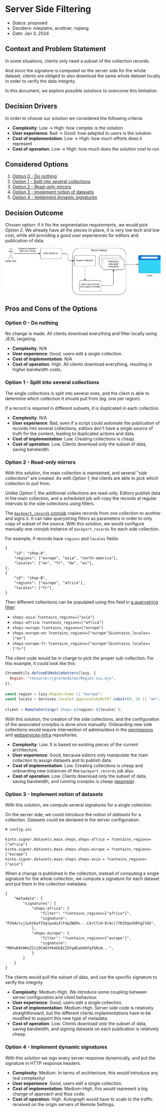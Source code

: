 # Server Side Filtering

* Status: proposed
* Deciders: mleplatre, acottner, najiang
* Date: Jan 3, 2024

## Context and Problem Statement

In some situations, clients only need a subset of the collection records.

And since the signature is computed on the server side for the whole dataset, clients are obliged to also download the same whole dataset locally in order to verify the data integrity.

In this document, we explore possible solutions to overcome this limitation.

## Decision Drivers

In order to choose our solution we considered the following criteria:

- **Complexity**: Low → High: how complex is the solution
- **User experience**: Bad → Good: how adapted to users is the solution
- **Cost of implementation**: Low → High: how much efforts does it represent
- **Cost of operation**: Low → High: how much does the solution cost to run

## Considered Options

1. [Option 0 - Do nothing](#option-0---do-nothing)
1. [Option 1 - Split into several collections](#option-1---split-into-several-collections)
1. [Option 2 - Read-only mirrors](#option-2---read-only-mirrors)
1. [Option 3 - Implement notion of datasets](#option-3---implement-notion-of-datasets)
1. [Option 4 - Implement dynamic signatures](#option-4---implement-dynamic-signatures)

## Decision Outcome

Chosen option: if it fits the segmentation requirements, we would pick *Option 2*. We already have all the pieces in place, it is very low tech and low cost, while still providing a good user experiences for editors and publication of data.

![A diagram showing how data flows from the admin user making a change via Kinto Admin UI. That causing an update in the source collection. Then a data copy cron-job pushes the data to read-only calculated collections. Those are then read by the client.](./adr_004_diagram.jpeg "Proposed Solution Diagram")

## Pros and Cons of the Options

### Option 0 - Do nothing

No change is made. All clients download everything and filter locally using JEXL targeting.

- **Complexity**: N/A
- **User experience**: Good, users edit a single collection.
- **Cost of implementation**: N/A
- **Cost of operation**: High. All clients download everything, resulting in higher bandwidth costs.


### Option 1 - Split into several collections

The single collections is split into several ones, and the client is able to determine which collection it should pull from (eg. one per region).

If a record is required in different subsets, it is duplicated in each collection.

- **Complexity**: N/A
- **User experience**: Bad, even if a script could automate the publication of records into several collections, editors don't have a single source of truth for the content, leading to duplicated actions and data.
- **Cost of implementation**: Low. Creating collections is cheap.
- **Cost of operation**: Low. Clients download only the subset of data, saving bandwidth.


### Option 2 - Read-only mirrors

With this solution, the main collection is maintained, and several "*side collections*" are created. As with *Option 1*, the clients are able to pick which collection to pull from.

Unlike *Option 1*, the additional collections are read-only. Editors publish data in the main collection, and a scheduled job will copy the records at regular intervals to the side collections using filters.

The [`backport_records` cronjob](https://github.com/mozilla-services/remote-settings-lambdas?tab=readme-ov-file#backport_records) copies records from one collection to another and signs it. It can take querystring filters as parameters in order to only copy of subset of the source.
With this solution, we would configure manually one cronjob instance of `backport_records` for each side collection.

For example, if records have `regions` and `locales` fields:

```
{
    "id": "shop-A",
    "regions": ["europe", "asia", "north-america"],
    "locales": ["en", "fr", "de", "es"],
},
{
    "id": "shop-B",
    "regions": ["europe", "africa"],
    "locales": ["fr"],
}
```

Then different collections can be populated using this field in [a querystring filter](https://docs.kinto-storage.org/en/latest/api/1.x/filtering.html#comparison):

* `shops-asia`: `?contains_regions=["asia"]`
* `shops-africa`: `?contains_regions=["africa"]`
* `shops-europe`: `?contains_regions=["europe"]`
* `shops-europe-en`: `?contains_regions=["europe"]&contains_locales=["en"]`
* `shops-europe-fr`: `?contains_regions=["europe"]&contains_locales=["fr"]`

The client code would be in charge to pick the proper sub-collection. For this example, it could look like this:

```js
ChromeUtils.defineESModuleGetters(lazy, {
  Region: "resource://gre/modules/Region.sys.mjs",
});

const region = lazy.Region.home || "europe";
const locale = Services.locale?.appLocaleAsBCP47.substr(0, 2) || "en";

client = RemoteSettings(`shops-${region}-${locale}`);
```

With this solution, the creation of the side collections, and the configuration of the associated cronjobs is done once manually. Onboarding new side collections would require intervention of admins/devs in the [permissions](https://github.com/mozilla-services/remote-settings-permissions) and [webservices-infra](https://github.com/mozilla-it/webservices-infra/blob/1d00ecf924391a8215347d3f44fc34dbf3504210/remote-settings/k8s/remote-settings/values-prod.yaml#L100-L127) repositories.

- **Complexity**: Low. It is based on existing pieces of the current architecture.
- **User experience**: Good, because editors only manipulate the main collection to assign datasets and to publish data.
- **Cost of implementation**: Low. Creating collections is cheap and onboarding new instances of the `backport_records` job also.
- **Cost of operation**: Low. Clients download only the subset of data, saving bandwidth, and running cronjobs is cheap ([example](https://github.com/mozilla-it/webservices-infra/pull/2953/files)).


### Option 3 - Implement notion of datasets

With this solution, we compute several signatures for a single collection.

On the server side, we could introduce the notion of *datasets* for a collection. Datasets could be declared in the server configuration:

```
# config.ini

kinto.signer.datasets.main.shops.shops-africa = ?contains_regions=["africa"]
kinto.signer.datasets.main.shops.shops-europe = ?contains_regions=["europe"]
kinto.signer.datasets.main.shops.shops-asia = ?contains_regions=["asia"]
```

When a change is published in the collection, instead of computing a single signature for the whole collection, we compute a signature for each dataset and put them in the collection metadata:

```
{
    "metadata": {
        "signatures": {
            "shops-africa": {
                "filter": "?contains_regions=["africa"]",
                "signature": "P2OAvlvj1uhIAafIVgtpuAo3lF4pZWERc...C4rC7c9-EC4cl77R35Qo3hRYg2lKU",
            },
            "shops-europe": {
                "filter": "?contains_regions=["europe"]",
                "signature": "MHYwEAYHKoZIzj0CAQYFK4EEACIDYgAEab4HfqYGRLW...",
            }
        }
    }
}

```

The clients would pull the subset of data, and use the specific signature to verify the integrity.

- **Complexity**: Medium-High. We introduce some coupling between server configuration and client behaviour.
- **User experience**: Good, users edit a single collection.
- **Cost of implementation**: Medium-High. Server side code is relatively straightforward, but the different clients implementations have to be modified to support this new type of metadata.
- **Cost of operation**:  Low. Clients download only the subset of data, saving bandwidth, and signing datasets on each publication is relatively cheap.


### Option 4 - Implement dynamic signatures

With this solution we sign every server response dynamically, and put the signature in HTTP response headers.

- **Complexity**: Medium. In terms of architecture, this would introduce any real complexity/
- **User experience**: Good, users edit a single collection.
- **Cost of implementation**: Medium-High, this would represent a big change of approach and thus code.
- **Cost of operation**: High. Autograph would have to scale to the traffic received on the origin servers of Remote Settings.
